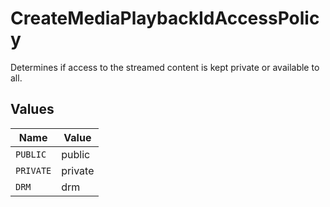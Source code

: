 # CreateMediaPlaybackIdAccessPolicy

Determines if access to the streamed content is kept private or available to all.


## Values

| Name      | Value     |
| --------- | --------- |
| `PUBLIC`  | public    |
| `PRIVATE` | private   |
| `DRM`     | drm       |